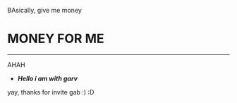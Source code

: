 BAsically, give me money
# MONEY FOR ME
<hr/> <p> AHAH </p>

- ***Hello i am with garv***
 
 yay, thanks for invite gab :)
:D
